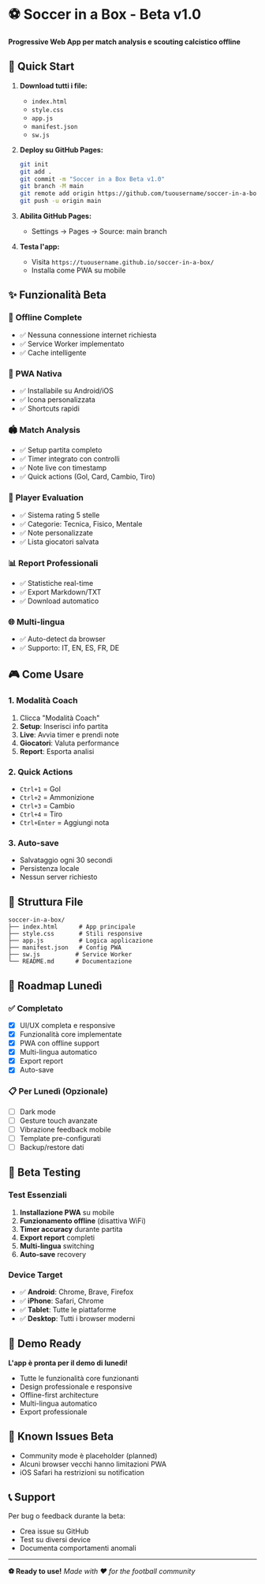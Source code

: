 # ⚽ Soccer in a Box - Beta v1.0

**Progressive Web App per match analysis e scouting calcistico offline**

## 🚀 Quick Start

1. **Download tutti i file:**
   - `index.html`
   - `style.css` 
   - `app.js`
   - `manifest.json`
   - `sw.js`

2. **Deploy su GitHub Pages:**
   ```bash
   git init
   git add .
   git commit -m "Soccer in a Box Beta v1.0"
   git branch -M main
   git remote add origin https://github.com/tuousername/soccer-in-a-box.git
   git push -u origin main
   ```

3. **Abilita GitHub Pages:**
   - Settings → Pages → Source: main branch

4. **Testa l'app:**
   - Visita `https://tuousername.github.io/soccer-in-a-box/`
   - Installa come PWA su mobile

## ✨ Funzionalità Beta

### 🔄 **Offline Complete**
- ✅ Nessuna connessione internet richiesta
- ✅ Service Worker implementato
- ✅ Cache intelligente

### 📱 **PWA Nativa**
- ✅ Installabile su Android/iOS
- ✅ Icona personalizzata
- ✅ Shortcuts rapidi

### 🏟️ **Match Analysis**
- ✅ Setup partita completo
- ✅ Timer integrato con controlli
- ✅ Note live con timestamp
- ✅ Quick actions (Gol, Card, Cambio, Tiro)

### 👤 **Player Evaluation**
- ✅ Sistema rating 5 stelle
- ✅ Categorie: Tecnica, Fisico, Mentale
- ✅ Note personalizzate
- ✅ Lista giocatori salvata

### 📊 **Report Professionali**
- ✅ Statistiche real-time
- ✅ Export Markdown/TXT
- ✅ Download automatico

### 🌐 **Multi-lingua**
- ✅ Auto-detect da browser
- ✅ Supporto: IT, EN, ES, FR, DE

## 🎮 Come Usare

### 1. Modalità Coach
1. Clicca "Modalità Coach"
2. **Setup**: Inserisci info partita
3. **Live**: Avvia timer e prendi note
4. **Giocatori**: Valuta performance
5. **Report**: Esporta analisi

### 2. Quick Actions
- `Ctrl+1` = Gol
- `Ctrl+2` = Ammonizione  
- `Ctrl+3` = Cambio
- `Ctrl+4` = Tiro
- `Ctrl+Enter` = Aggiungi nota

### 3. Auto-save
- Salvataggio ogni 30 secondi
- Persistenza locale
- Nessun server richiesto

## 📁 Struttura File

```
soccer-in-a-box/
├── index.html      # App principale
├── style.css       # Stili responsive
├── app.js          # Logica applicazione
├── manifest.json   # Config PWA
├── sw.js          # Service Worker
└── README.md      # Documentazione
```

## 🔧 Roadmap Lunedì

### ✅ **Completato**
- [x] UI/UX completa e responsive
- [x] Funzionalità core implementate
- [x] PWA con offline support
- [x] Multi-lingua automatico
- [x] Export report
- [x] Auto-save

### 📋 **Per Lunedì (Opzionale)**
- [ ] Dark mode
- [ ] Gesture touch avanzate
- [ ] Vibrazione feedback mobile
- [ ] Template pre-configurati
- [ ] Backup/restore dati

## 🌟 Beta Testing

### Test Essenziali
1. **Installazione PWA** su mobile
2. **Funzionamento offline** (disattiva WiFi)
3. **Timer accuracy** durante partita
4. **Export report** completi
5. **Multi-lingua** switching
6. **Auto-save** recovery

### Device Target
- ✅ **Android**: Chrome, Brave, Firefox
- ✅ **iPhone**: Safari, Chrome
- ✅ **Tablet**: Tutte le piattaforme
- ✅ **Desktop**: Tutti i browser moderni

## 🎯 Demo Ready

**L'app è pronta per il demo di lunedì!**

- Tutte le funzionalità core funzionanti
- Design professionale e responsive  
- Offline-first architecture
- Multi-lingua automatico
- Export professionale

## 🚨 Known Issues Beta

- Community mode è placeholder (planned)
- Alcuni browser vecchi hanno limitazioni PWA
- iOS Safari ha restrizioni su notification

## 📞 Support

Per bug o feedback durante la beta:
- Crea issue su GitHub
- Test su diversi device
- Documenta comportamenti anomali

---

**⚽ Ready to use!** 
*Made with ❤️ for the football community*
